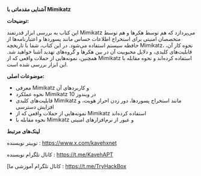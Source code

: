 
**آشنایی مقدماتی با Mimikatz**  


**توضیحات:**

این کتاب به بررسی ابزار قدرتمند Mimikatz می‌پردازد که هم توسط هکرها و هم توسط متخصصان امنیتی برای استخراج اطلاعات حساس مانند پسوردها و اعتبارنامه‌ها از حافظه سیستم استفاده می‌شود. در این کتاب، شما با تاریخچه Mimikatz، نحوه کار آن، قابلیت‌های کلیدی، و دلایل محبوبیت آن در بین هکرها و گروه‌های تهدید آشنا خواهید شد. همچنین، نمونه‌هایی از حملات واقعی که از Mimikatz استفاده کرده‌اند و نحوه مقابله با این ابزار بررسی شده است.

**موضوعات اصلی:**

- معرفی Mimikatz و کاربردهای آن
- نحوه عملکرد Mimikatz در ویندوز 10
- قابلیت‌های کلیدی Mimikatz مانند استخراج پسوردها، دور زدن احراز هویت، و افزایش دسترسی
- نمونه‌هایی از حملات واقعی که از Mimikatz استفاده کرده‌اند
- نحوه مقابله با Mimikatz و عبور از نرم‌افزارهای امنیتی

**لینک‌های مرتبط**

توییتر نویسنده :  https://www.x.com/kavehxnet

کانال تلگرام نویسنده : https://t.me/KavehAPT

[کانال تلگرام آموزشی ما :  https://t.me/TryHackBox
